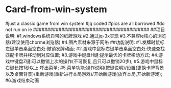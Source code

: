 # Card-from-win-system
#just a classic game from win system
#jq coded
#pics are all borrowed
#do not run on ie
#########################################
##项目说明:
#1.windows系统自带的纸牌游戏
#2.通过jq-3x实现
#3.不兼容ie核心的浏览器(建议使用chorme浏览器)
#4.图片素材来源于网络
##功能说明:
#1.发牌时鼠标左键单击桌面空白处:撤销发牌动画;
#2.游戏中鼠标右键单击桌面空白处:快速查找匹配卡牌并移动到对应位置;
#3.游戏中键盘H键:提示最优的卡牌移动方式;
#4.游戏中键盘Z键:可以撤销上次的操作(不可恢复,且只可以撤销20步);
#5.游戏中鼠标右键长按1秒以上:呼出菜单;
#5.菜单功能:操作说明(按键说明)/设置(更换卡牌背景以及桌面背景)/重新游戏(重新进行本局游戏)/开始新游戏(放弃本局,开始新游戏);
#6.游戏结束动画
